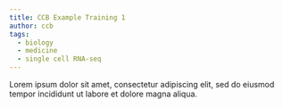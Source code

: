 ```yaml
---
title: CCB Example Training 1
author: ccb
tags:
  - biology
  - medicine
  - single cell RNA-seq
---
```


Lorem ipsum dolor sit amet, consectetur adipiscing elit, sed do eiusmod tempor incididunt ut labore et dolore magna aliqua.
